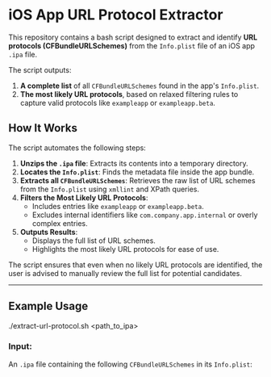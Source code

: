 # iOS App URL Protocol Extractor

This repository contains a bash script designed to extract and identify **URL protocols (CFBundleURLSchemes)** from the `Info.plist` file of an iOS app `.ipa` file. 

The script outputs:
1. **A complete list** of all `CFBundleURLSchemes` found in the app's `Info.plist`.
2. **The most likely URL protocols**, based on relaxed filtering rules to capture valid protocols like `exampleapp` or `exampleapp.beta`.

## How It Works

The script automates the following steps:
1. **Unzips the `.ipa` file**: Extracts its contents into a temporary directory.
2. **Locates the `Info.plist`**: Finds the metadata file inside the app bundle.
3. **Extracts all `CFBundleURLSchemes`**: Retrieves the raw list of URL schemes from the `Info.plist` using `xmllint` and XPath queries.
4. **Filters the Most Likely URL Protocols**:
   - Includes entries like `exampleapp` or `exampleapp.beta`.
   - Excludes internal identifiers like `com.company.app.internal` or overly complex entries.
5. **Outputs Results**:
   - Displays the full list of URL schemes.
   - Highlights the most likely URL protocols for ease of use.

The script ensures that even when no likely URL protocols are identified, the user is advised to manually review the full list for potential candidates.

---

## Example Usage
./extract-url-protocol.sh <path_to_ipa>

### Input:
An `.ipa` file containing the following `CFBundleURLSchemes` in its `Info.plist`:
